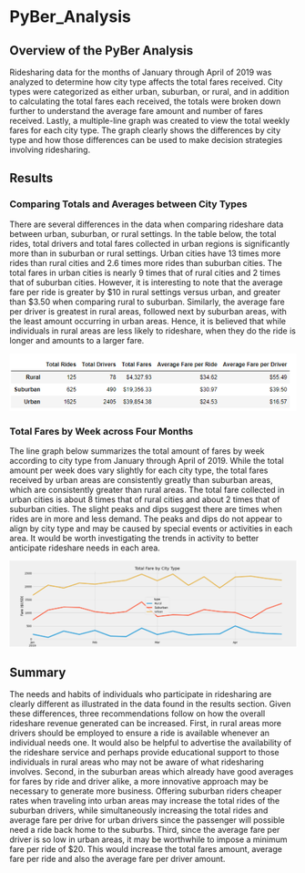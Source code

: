 # PyBer_Analysis
## Overview of the PyBer Analysis
Ridesharing data for the months of January through April of 2019 was analyzed to determine how city type affects the total fares received.  City types were categorized as either urban, suburban, or rural, and in addition to calculating the total fares each received, the totals were broken down further to understand the average fare amount and number of fares received.  Lastly, a multiple-line graph was created to view the total weekly fares for each city type. The graph clearly shows the differences by city type and how those differences can be used to make decision strategies involving ridesharing.  

## Results
### Comparing Totals and Averages between City Types
There are several differences in the data when comparing rideshare data between urban, suburban, or rural settings.  In the table below, the total rides, total drivers and total fares collected in urban regions is significantly more than in suburban or rural settings.  Urban cities have 13 times more rides than rural cities and 2.6 times more rides than suburban cities.  The total fares in urban cities is nearly 9 times that of rural cities and 2 times that of suburban cities.  However, it is interesting to note that the average fare per ride is greater by $10 in rural settings versus urban, and greater than $3.50 when comparing rural to suburban.  Similarly, the average fare per driver is greatest in rural areas, followed next by suburban areas, with the least amount occurring in urban areas.  Hence, it is believed that while individuals in rural areas are less likely to rideshare, when they do the ride is longer and amounts to a larger fare.    

![Table summarizing differences in rideshare data by city type](analysis/ridesharing_summary_table.png)

### Total Fares by Week across Four Months
The line graph below summarizes the total amount of fares by week according to city type from January through April of 2019.  While the total amount per week does vary slightly for each city type, the total fares received by urban areas are consistently greatly than suburban areas, which are consistently greater than rural areas.  The total fare collected in urban cities is about 8 times that of rural cities and about 2 times that of suburban cities.  The slight peaks and dips suggest there are times when rides are in more and less demand.  The peaks and dips do not appear to align by city type and may be caused by special events or activities in each area.  It would be worth investigating the trends in activity to better anticipate rideshare needs in each area.  

![Line graph showing weekly fare totals by city type from January to April 2019](analysis/PyBer_fare_summary.png)

## Summary
The needs and habits of individuals who participate in ridesharing are clearly different as illustrated in the data found in the results section.  Given these differences, three recommendations follow on how the overall rideshare revenue generated can be increased.  First, in rural areas more drivers should be employed to ensure a ride is available whenever an individual needs one.  It would also be helpful to advertise the availability of the rideshare service and perhaps provide educational support to those individuals in rural areas who may not be aware of what ridesharing involves.  Second, in the suburban areas which already have good averages for fares by ride and driver alike, a more innovative approach may be necessary to generate more business.  Offering suburban riders cheaper rates when traveling into urban areas may increase the total rides of the suburban drivers, while simultaneously increasing the total rides and average fare per drive for urban drivers since the passenger will possible need a ride back home to the suburbs.  Third, since the average fare per driver is so low in urban areas, it may be worthwhile to impose a minimum fare per ride of $20.  This would increase the total fares amount, average fare per ride and also the average fare per driver amount.  


 
